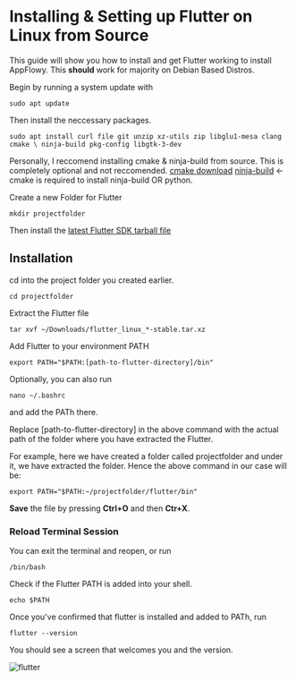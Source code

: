 # Installing & Setting up Flutter on Linux from Source

This guide will show you how to install and get Flutter working to install AppFlowy. This **should** work for majority on Debian Based Distros. 

Begin by running a system update with 
```shell 
sudo apt update
```
Then install the neccessary packages. 

```shell
sudo apt install curl file git unzip xz-utils zip libglu1-mesa clang cmake \ ninja-build pkg-config libgtk-3-dev
```
Personally, I reccomend installing cmake & ninja-build from source. This is completely optional and not reccomended. [cmake download](https://cmake.org/download/)  [ninja-build](https://github.com/ninja-build/ninja) <- cmake is required to install ninja-build OR python.

Create a new Folder for Flutter 
```shell
mkdir projectfolder
``` 
Then install the [latest Flutter SDK tarball file](https://docs.flutter.dev/development/tools/sdk/releases?tab=linux)

## Installation 

cd into the project folder you created earlier.

```shell
cd projectfolder
```
Extract the Flutter file

```shell
tar xvf ~/Downloads/flutter_linux_*-stable.tar.xz
```
Add Flutter to your environment PATH

```shell
export PATH="$PATH:[path-to-flutter-directory]/bin"
``` 
Optionally, you can also run 

```shell
nano ~/.bashrc
``` 
and add the PATh there. 

Replace [path-to-flutter-directory]  in the above command with the actual path of the folder where you have extracted the Flutter.

For example, here we have created a folder called projectfolder and under it, we have extracted the folder. Hence the above command in our case will be:

```shell
export PATH="$PATH:~/projectfolder/flutter/bin"
```
**Save** the file by pressing **Ctrl+O** and then **Ctr+X**.

### **Reload Terminal Session**
You can exit the terminal and reopen, or run
```shell
/bin/bash
```
Check if the Flutter PATH is added into your shell.
```shell
echo $PATH
```
Once you've confirmed that flutter is installed and added to PATh, run 
```shell
flutter --version
```

You should see a screen that welcomes you and the version.

![flutter](https://user-images.githubusercontent.com/109571434/191872386-6694e72d-5bdb-4de4-ad59-86830f830f33.png)
